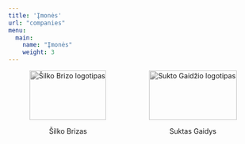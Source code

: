 ```yaml
---
title: 'Įmonės'
url: "companies"
menu:
  main:
    name: "Įmonės"
    weight: 3
---
```

<html>
  <div class="collection">
    <div class="companies">
      <a href="google.com" id="SG">
          <img src="vbsite8/static/images/uploads/comp1.png" alt="Šilko Brizo logotipas">
          <p>Šilko Brizas</p>
      </a>
      <a href="google.com" id="SB">
        <img src="vbsite8/static/images/uploads/comp2.png" alt="Sukto Gaidžio logotipas">
        <p>Suktas Gaidys</p> 
      </a>
    </div>
  </div>
  
  
  
  
  
  
  <style>
    #SG, #SB{
      display: flex;
      flex-direction: column;
      justify-content: center;
      align-items: center;
      text-decoration: none;
    }
    .collection{
      width: 100%; 
    }
    .companies{
      display: flex;
      align-items: center;
      justify-content: space-around;
      
    }

    .companies img{
      width: 100%;
      height: 100px;
      filter: grayscale(100%);
      transition: .3s ease-in-out;
    }
    img:hover {
      filter: grayscale(0);
    }
    
    
  
  </style>
</html>


